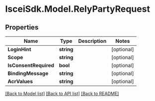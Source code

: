 # IsceiSdk.Model.RelyPartyRequest

## Properties

Name | Type | Description | Notes
------------ | ------------- | ------------- | -------------
**LoginHint** | **string** |  | [optional] 
**Scope** | **string** |  | [optional] 
**IsConsentRequired** | **bool** |  | [optional] 
**BindingMessage** | **string** |  | [optional] 
**AcrValues** | **string** |  | [optional] 

[[Back to Model list]](../README.md#documentation-for-models) [[Back to API list]](../README.md#documentation-for-api-endpoints) [[Back to README]](../README.md)

